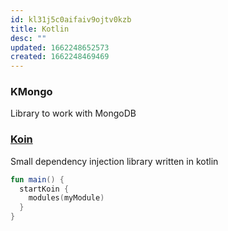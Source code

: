 ```yaml
---
id: kl31j5c0aifaiv9ojtv0kzb
title: Kotlin
desc: ""
updated: 1662248652573
created: 1662248469469
---
```


### KMongo

Library to work with MongoDB

### [Koin](https://insert-koin.io/)

Small dependency injection library written in kotlin

```kotlin
fun main() {
  startKoin {
    modules(myModule)
  }
}
```
